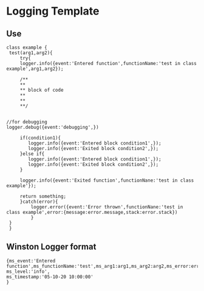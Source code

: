 # Logging Template

## Use

>

    class example {
     test(arg1,arg2){
    	 try{
    	 logger.info({event:'Entered function',functionName:'test in class example',arg1,arg2});

    	 /**
    	 **
    	 ** block of code
    	 **
    	 **
    	 **/


    //for debugging
    logger.debug({event:'debugging',})

    	 if(condition1){
    		logger.info({event:'Entered block condition1',});
    		logger.info({event:'Exited block condition2',});
    	 }else if{
    		logger.info({event:'Entered block condition1',});
    		logger.info({event:'Exited block condition2',});
    	 }

    	 logger.info({event:'Exited function',functionNane:'test in class example'});

    	 return something;
    	 }catch(error){
    		 logger.error({event:'Error thrown',functionNane:'test in class example',error:{message:error.message,stack:error.stack})
    		 }
     }
     }

## Winston Logger format

>

    {ms_event:'Entered function',ms_functionName:'test',ms_arg1:arg1,ms_arg2:arg2,ms_error:error},
    ms_level:'info',
    ms_timestamp:'05-10-20 10:00:00'
    }
